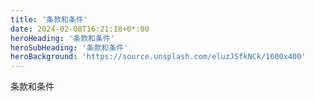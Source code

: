 ```yaml
---
title: '条款和条件'
date: 2024-02-08T16:21:18+0*:00
heroHeading: '条款和条件'
heroSubHeading: '条款和条件'
heroBackground: 'https://source.unsplash.com/eluzJSfkNCk/1600x400'
---
```

 条款和条件
